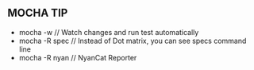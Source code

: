 MOCHA TIP
----------

* mocha -w      // Watch changes and run test automatically
* mocha -R spec // Instead of Dot matrix, you can see specs command line
* mocha -R nyan // NyanCat Reporter 

